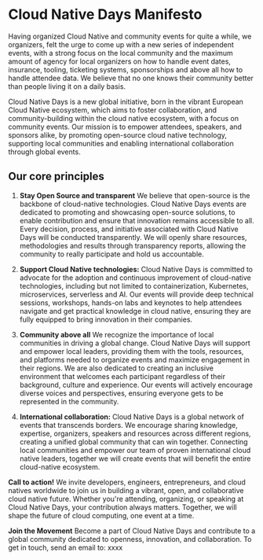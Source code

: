 # Cloud Native Days Manifesto

Having organized Cloud Native and community events for quite a while, we organizers, felt the urge to come up with a new series of independent events, with a strong focus on the local community and the maximum amount of agency for local organizers on how to handle event dates, insurance, tooling, ticketing systems, sponsorships and above all how to handle attendee data. We believe that no one knows their community better than people living it on a daily basis.

Cloud Native Days is a new global initiative, born in the vibrant European Cloud Native ecosystem, which aims to foster collaboration, and community-building within the cloud native ecosystem, with a focus on community events. 
Our mission is to empower attendees, speakers, and sponsors alike, by promoting open-source cloud native technology, supporting local communities and enabling international collaboration through global events.

## Our core principles

1. **Stay Open Source and transparent**
   We believe that open-source is the backbone of cloud-native technologies. Cloud Native Days events are dedicated to promoting and showcasing open-source solutions, to enable contribution and ensure that innovation remains accessible to all.
   Every decision, process, and initiative associated with Cloud Native Days will be conducted transparently. We will openly share resources, methodologies and results through transparency reports, allowing the community to really participate and hold us accountable.

2. **Support Cloud Native technologies:**
   Cloud Native Days is committed to advocate for the adoption and continuous improvement of cloud-native technologies, including but not limited to containerization, Kubernetes, microservices, serverless and AI.
   Our events will provide deep technical sessions, workshops, hands-on labs and keynotes to help attendees navigate and get practical knowledge in cloud native, ensuring they are fully equipped to bring innovation in their companies.

3. **Community above all**
   We recognize the importance of local communities in driving a global change. Cloud Native Days will support and empower local leaders, providing them with the tools, resources, and platforms needed to organize events and maximize engagement in their regions.
   We are also dedicated to creating an inclusive environment that welcomes each participant regardless of their background, culture and experience. Our events will actively encourage diverse voices and perspectives, ensuring everyone gets to be represented in the community.

4. **International collaboration:**
   Cloud Native Days is a global network of events that transcends borders. We encourage sharing knowledge, expertise, organizers, speakers and resources across different regions, creating a unified global community that can win together.
   Connecting local communities and empower our team of proven international cloud native leaders, together we will create events that will benefit the entire cloud-native ecosystem.

**Call to action!**
We invite developers, engineers, entrepreneurs, and cloud natives worldwide to join us in building a vibrant, open, and collaborative cloud native future. Whether you're attending, organizing, or speaking at Cloud Native Days, your contribution always matters. Together, we will shape the future of cloud computing, one event at a time.

**Join the Movement**
Become a part of Cloud Native Days and contribute to a global community dedicated to openness, innovation, and collaboration.
To get in touch, send an email to: xxxx
